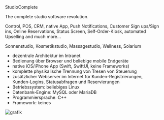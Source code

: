 StudioComplete

The complete studio software revolution.

Control, POS, CRM, native App, Push Notifications, Customer Sign ups/Sign ins, Online Reservations, Status Screen, Self-Order-Kiosk, automated Upselling and much more... 

Sonnenstudio, Kosmetikstudio, Massagestudio, Wellness, Solarium

- dezentrale Architektur im Intranet
- Bedienung über Browser und beliebige mobile Endgeräte
- native iOS/iPhone App (Swift, SwiftUI, keine Frameworks)
- komplette physikalische Trennung von Tresen von Steuerung
- zusätzlicher Webserver im Internet für Kunden-Registrierungen, Kunden-Logins, Statusabfragen und Reservierungen
- Betriebssystem: beliebiges Linux
- Datenbank-Engine: MySQL oder MariaDB
- Programmiersprache: C++
- Framework: keines


![grafik](https://user-images.githubusercontent.com/117327928/200114836-0c7a6a03-5f62-42bc-920a-44769f40f165.png)
